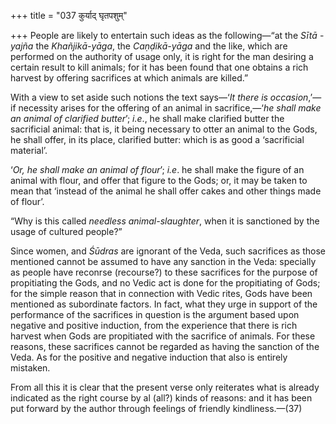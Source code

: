 +++
title = "037 कुर्याद् घृतपशुम्"

+++
People are likely to entertain such ideas as the following—“at the
*Sītā* - *yajña* the *Khañjikā-yāga*, the *Caṇḍikā-yāga* and the like,
which are performed on the authority of usage only, it is right for the
man desiring a certain result to kill animals; for it has been found
that one obtains a rich harvest by offering sacrifices at which animals
are killed.”

With a view to set aside such notions the text says—‘*It* *there is*
*occasion*,’—if necessity arises for the offering of an animal in
sacrifice,—‘*he shall make an animal of clarified butter*’; *i.e*., he
shall make clarified butter the sacrificial animal: that is, it being
necessary to otter an animal to the Gods, he shall offer, in its place,
clarified butter: which is as good a ‘sacrificial material’.

‘*Or, he shall make an animal of flour*’; *i.e*. he shall make the
figure of an animal with flour, and offer that figure to the Gods; or,
it may be taken to mean that ‘instead of the animal he shall offer cakes
and other things made of flour’.

“Why is this called *needless animal-slaughter*, when it is sanctioned
by the usage of cultured people?”

Since women, and *Śūdras* are ignorant of the Veda, such sacrifices as
those mentioned cannot be assumed to have any sanction in the Veda:
specially as people have reconrse (recourse?) to these sacrifices for
the purpose of propitiating the Gods, and no Vedic act is done for the
propitiating of Gods; for the simple reason that in connection with
Vedic rites, Gods have been mentioned as subordinate factors. In fact,
what they urge in support of the performance of the sacrifices in
question is the argument based upon negative and positive induction,
from the experience that there is rich harvest when Gods are propitiated
with the sacrifice of animals. For these reasons, these sacrifices
cannot be regarded as having the sanction of the Veda. As for the
positive and negative induction that also is entirely mistaken.

From all this it is clear that the present verse only reiterates what is
already indicated as the right course by al (all?) kinds of reasons: and
it has been put forward by the author through feelings of friendly
kindliness.—(37)


